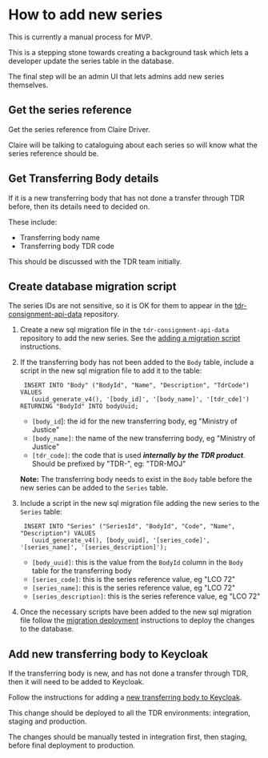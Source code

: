 # How to add new series

This is currently a manual process for MVP.

This is a stepping stone towards creating a background task which lets a developer update the series table in the database.

The final step will be an admin UI that lets admins add new series themselves.

## Get the series reference

Get the series reference from Claire Driver.

Claire will be talking to cataloguing about each series so will know what the series reference should be.

## Get Transferring Body details

If it is a new transferring body that has not done a transfer through TDR before, then its details need to decided on.

These include:
* Transferring body name
* Transferring body TDR code

This should be discussed with the TDR team initially.

## Create database migration script

The series IDs are not sensitive, so it is OK for them to appear in the [tdr-consignment-api-data] repository.

1. Create a new sql migration file in the `tdr-consignment-api-data` repository to add the new series. See the [adding a migration script] instructions.

2. If the transferring body has not been added to the `Body` table, include a script in the new sql migration file to add it to the table:
   ```
    INSERT INTO "Body" ("BodyId", "Name", "Description", "TdrCode") VALUES
      (uuid_generate_v4(), '[body_id]', '[body_name]', '[tdr_cde]') RETURNING "BodyId" INTO bodyUuid;
   ```
   * `[body_id`]: the id for the new transferring body, eg "Ministry of Justice"
   * `[body_name]`: the name of the new transferring body, eg "Ministry of Justice"
   * `[tdr_code]`: the code that is used ***internally by the TDR product***. Should be prefixed by "TDR-", eg: "TDR-MOJ"
      
   **Note:** The transferring body needs to exist in the `Body` table before the new series can be added to the `Series` table.
   
3. Include a script in the new sql migration file adding the new series to the `Series` table:   
   ```
    INSERT INTO "Series" ("SeriesId", "BodyId", "Code", "Name", "Description") VALUES
      (uuid_generate_v4(), [body_uuid], '[series_code]', '[series_name]', '[series_description]');
   ```
   * `[body_uuid]`: this is the value from the `BodyId` column in the `Body` table for the transferring body
   * `[series_code]`: this is the series reference value, eg "LCO 72"
   * `[series_name]`: this is the series reference value, eg "LCO 72"
   * `[series_description]`: this is the series reference value, eg "LCO 72"
   
4. Once the necessary scripts have been added to the new sql migration file follow the [migration deployment] instructions to deploy the changes to the database.
    
## Add new transferring body to Keycloak

If the transferring body is new, and has not done a transfer through TDR, then it will need to be added to Keycloak.

Follow the instructions for adding a [new transferring body to Keycloak].

This change should be deployed to all the TDR environments: integration, staging and production.

The changes should be manually tested in integration first, then staging, before final deployment to production.

[tdr-consignment-api-data]: https://github.com/nationalarchives/tdr-consignment-api-data
[adding a migration script]: https://github.com/nationalarchives/tdr-consignment-api-data#adding-a-migration-script
[migration deployment]: https://github.com/nationalarchives/tdr-consignment-api-data#deployment
[new transferring body to Keycloak]: https://github.com/nationalarchives/tdr-dev-documentation/blob/master/tdr-admins/tdr-user-administrator.md#adding-a-new-transferring-body

